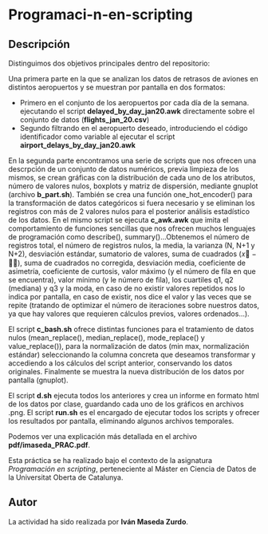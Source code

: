 # Programaci-n-en-scripting

## Descripción

Distinguimos dos objetivos principales dentro del repositorio:

Una primera parte en la que se analizan los datos de retrasos de aviones en distintos aeropuertos y se muestran por pantalla en dos formatos:
- Primero en el conjunto de los aeropuertos por cada día de la semana. ejecutando el script **delayed_by_day_jan20.awk** directamente sobre el conjunto de datos (**flights_jan_20.csv**)
- Segundo filtrando en el aeropuerto deseado, introduciendo el código identificador como variable al ejecutar el script **airport_delays_by_day_jan20.awk**

En la segunda parte encontramos una serie de scripts que nos ofrecen una descrpción de un conjunto de datos numéricos, previa limpieza de los mismos, se crean gráficas con la distribución de cada uno de los atributos, número de valores nulos, boxplots y matriz de dispersión, mediante gnuplot (archivo **b_part.sh**). También se crea una función one_hot_encoder() para la transformación de datos categóricos si fuera necesario y se eliminan los registros con más de 2 valores nulos para el posterior análisis estadístico de los datos. En el mismo script se ejecuta **c_awk.awk** que imita el comportamiento de funciones sencillas que nos ofrecen muchos lenguajes de programación como describe(), summary()...Obtenemos el número de registros total, el número de registros nulos, la media, la varianza (N, N+1 y N+2), desviación estándar, sumatorio de valores, suma de cuadrados (𝑥􀯜 − 𝑥̅), suma de cuadrados no corregida, desviación media, coeficiente de asimetría, coeficiente de curtosis, valor máximo (y el número de fila en que se encuentra), valor mínimo (y le número de fila), los cuartiles q1, q2 (mediana) y q3 y la moda, en caso de no existir valores repetidos nos lo indica por pantalla, en caso de existir, nos dice el valor y las veces que se repite (tratando de optimizar el número de iteraciones sobre nuestros datos, ya que hay valores que requieren cálculos previos, valores ordenados...).

El script **c_bash.sh** ofrece distintas funciones para el tratamiento de datos nulos (mean_replace(), median_replace(), mode_replace() y value_replace()), para la normalización de datos (min max, normalización estándar) seleccionando la columna concreta que deseamos transformar y accediendo a los cálculos del script anterior, conservando los datos originales. Finalmente se muestra la nueva distribución de los datos por pantalla (gnuplot).

El script **d.sh** ejecuta todos los anteriores y crea un informe en formato html de los datos por clase, guardando cada uno de los gráficos en archivos .png. El script **run.sh** es el encargado de ejecutar todos los scripts y ofrecer los resultados por pantalla, eliminando algunos archivos temporales. 

Podemos ver una explicación más detallada en el archivo **pdf/imaseda_PRAC.pdf**.

Esta práctica se ha realizado bajo el contexto de la asignatura _Programación en scripting_, perteneciente al Máster en Ciencia de Datos de la Universitat Oberta de Catalunya.

## Autor

La actividad ha sido realizada por **Iván Maseda Zurdo**.
